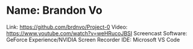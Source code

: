 # Name: Brandon Vo
Link: https://github.com/brdnvo/Project-0 
Video: https://www.youtube.com/watch?v=weHRucoJBSI 
Screencast Software: GeForce Experience/NVIDIA Screen Recorder
IDE: Microsoft VS Code
